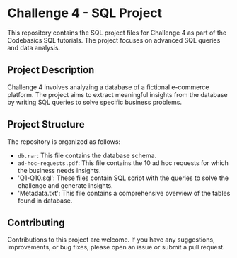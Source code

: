 # Challenge 4 - SQL Project

This repository contains the SQL project files for Challenge 4 as part of the Codebasics SQL tutorials. The project focuses on advanced SQL queries and data analysis.

## Project Description

Challenge 4 involves analyzing a database of a fictional e-commerce platform. The project aims to extract meaningful insights from the database by writing SQL queries to solve specific business problems.

## Project Structure

The repository is organized as follows:

- `db.rar`: This file contains the database schema.
- `ad-hoc-requests.pdf`: This file contains the  10 ad hoc requests for which the business needs insights.
- 'Q1-Q10.sql': These files contain SQL script with the queries to solve the challenge and generate insights.
- 'Metadata.txt': This file contains a comprehensive overview of the tables found in database.

## Contributing
Contributions to this project are welcome. If you have any suggestions, improvements, or bug fixes, please open an issue or submit a pull request.
